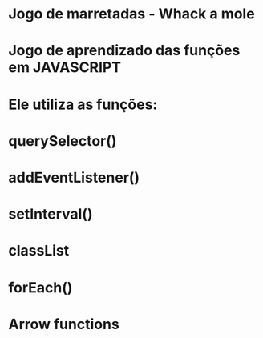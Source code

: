 # Jogo de marretadas - Whack a mole
#
# Jogo de aprendizado das funções em JAVASCRIPT
# Ele utiliza as funções:
#
# querySelector()
# addEventListener()
# setInterval()
# classList
# forEach()
# Arrow functions
# 
#